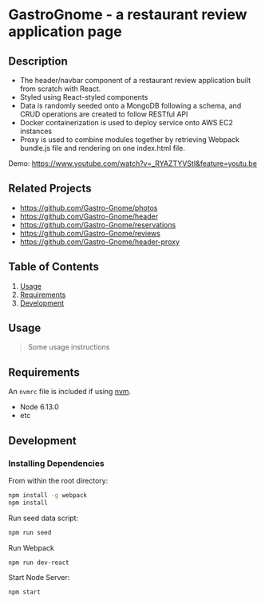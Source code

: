 # GastroGnome - a restaurant review application page

## Description

  - The header/navbar component of a restaurant review application built from scratch with React.
  - Styled using React-styled components
  - Data is randomly seeded onto a MongoDB following a schema, and CRUD operations are created to follow RESTful API
  - Docker containerization is used to deploy service onto AWS EC2 instances
  - Proxy is used to combine modules together by retrieving Webpack bundle.js file and rendering on one index.html file.

Demo: https://www.youtube.com/watch?v=_RYAZTYVStI&feature=youtu.be

## Related Projects

  - https://github.com/Gastro-Gnome/photos
  - https://github.com/Gastro-Gnome/header
  - https://github.com/Gastro-Gnome/reservations
  - https://github.com/Gastro-Gnome/reviews
  - https://github.com/Gastro-Gnome/header-proxy

## Table of Contents

1. [Usage](#Usage)
1. [Requirements](#requirements)
1. [Development](#development)

## Usage

> Some usage instructions

## Requirements

An `nvmrc` file is included if using [nvm](https://github.com/creationix/nvm).

- Node 6.13.0
- etc

## Development

### Installing Dependencies

From within the root directory:

```sh
npm install -g webpack
npm install
```

Run seed data script:
```sh
npm run seed
```

Run Webpack
```sh
npm run dev-react
```

Start Node Server:
```sh
npm start
```



